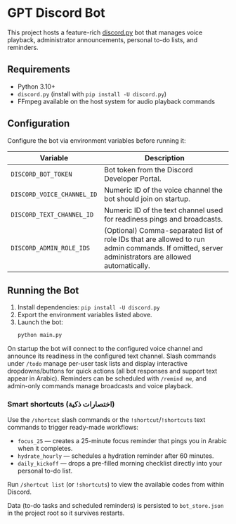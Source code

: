 # GPT Discord Bot

This project hosts a feature-rich [discord.py](https://discordpy.readthedocs.io/en/stable/) bot that manages voice playback, administrator announcements, personal to-do lists, and reminders.

## Requirements

- Python 3.10+
- `discord.py` (install with `pip install -U discord.py`)
- FFmpeg available on the host system for audio playback commands

## Configuration

Configure the bot via environment variables before running it:

| Variable | Description |
| --- | --- |
| `DISCORD_BOT_TOKEN` | Bot token from the Discord Developer Portal. |
| `DISCORD_VOICE_CHANNEL_ID` | Numeric ID of the voice channel the bot should join on startup. |
| `DISCORD_TEXT_CHANNEL_ID` | Numeric ID of the text channel used for readiness pings and broadcasts. |
| `DISCORD_ADMIN_ROLE_IDS` | (Optional) Comma-separated list of role IDs that are allowed to run admin commands. If omitted, server administrators are allowed automatically. |

## Running the Bot

1. Install dependencies: `pip install -U discord.py`
2. Export the environment variables listed above.
3. Launch the bot:
   ```bash
   python main.py
   ```

On startup the bot will connect to the configured voice channel and announce its readiness in the configured text channel. Slash commands under `/todo` manage per-user task lists and display interactive dropdowns/buttons for quick actions (all bot responses and support text appear in Arabic). Reminders can be scheduled with `/remind me`, and admin-only commands manage broadcasts and voice playback.

### Smart shortcuts (اختصارات ذكية)

Use the `/shortcut` slash commands or the `!shortcut`/`!shortcuts` text commands to trigger ready-made workflows:

- `focus_25` — creates a 25-minute focus reminder that pings you in Arabic when it completes.
- `hydrate_hourly` — schedules a hydration reminder after 60 minutes.
- `daily_kickoff` — drops a pre-filled morning checklist directly into your personal to-do list.

Run `/shortcut list` (or `!shortcuts`) to view the available codes from within Discord.

Data (to-do tasks and scheduled reminders) is persisted to `bot_store.json` in the project root so it survives restarts.
